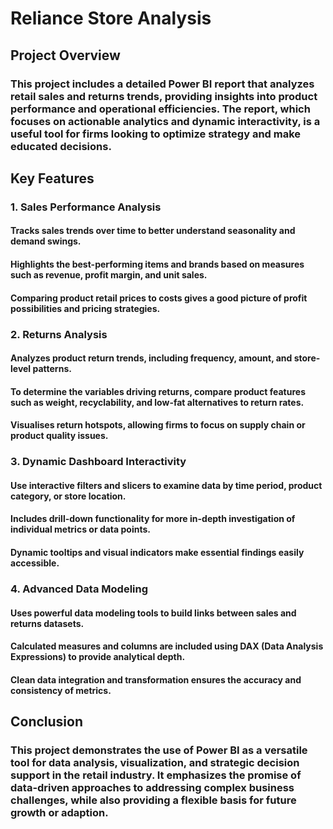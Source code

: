 # Reliance Store Analysis

## Project Overview
### This project includes a detailed Power BI report that analyzes retail sales and returns trends, providing insights into product performance and operational efficiencies. The report, which focuses on actionable analytics and dynamic interactivity, is a useful tool for firms looking to optimize strategy and make educated decisions.

## Key Features
### 1. Sales Performance Analysis
#### Tracks sales trends over time to better understand seasonality and demand swings.
#### Highlights the best-performing items and brands based on measures such as revenue, profit margin, and unit sales.
#### Comparing product retail prices to costs gives a good picture of profit possibilities and pricing strategies.


### 2. Returns Analysis
#### Analyzes product return trends, including frequency, amount, and store-level patterns.
#### To determine the variables driving returns, compare product features such as weight, recyclability, and low-fat alternatives to return rates.
#### Visualises return hotspots, allowing firms to focus on supply chain or product quality issues.


### 3. Dynamic Dashboard Interactivity
#### Use interactive filters and slicers to examine data by time period, product category, or store location.
#### Includes drill-down functionality for more in-depth investigation of individual metrics or data points.
#### Dynamic tooltips and visual indicators make essential findings easily accessible.


### 4. Advanced Data Modeling
#### Uses powerful data modeling tools to build links between sales and returns datasets.
#### Calculated measures and columns are included using DAX (Data Analysis Expressions) to provide analytical depth.
#### Clean data integration and transformation ensures the accuracy and consistency of metrics.


## Conclusion
### This project demonstrates the use of Power BI as a versatile tool for data analysis, visualization, and strategic decision support in the retail industry. It emphasizes the promise of data-driven approaches to addressing complex business challenges, while also providing a flexible basis for future growth or adaption.
